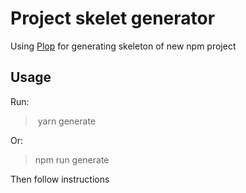 # Project skelet generator

Using [Plop](https://github.com/amwmedia/plop) for generating 
skeleton of new npm project

## Usage

Run:

> yarn generate

Or:

> npm run generate

Then follow instructions
